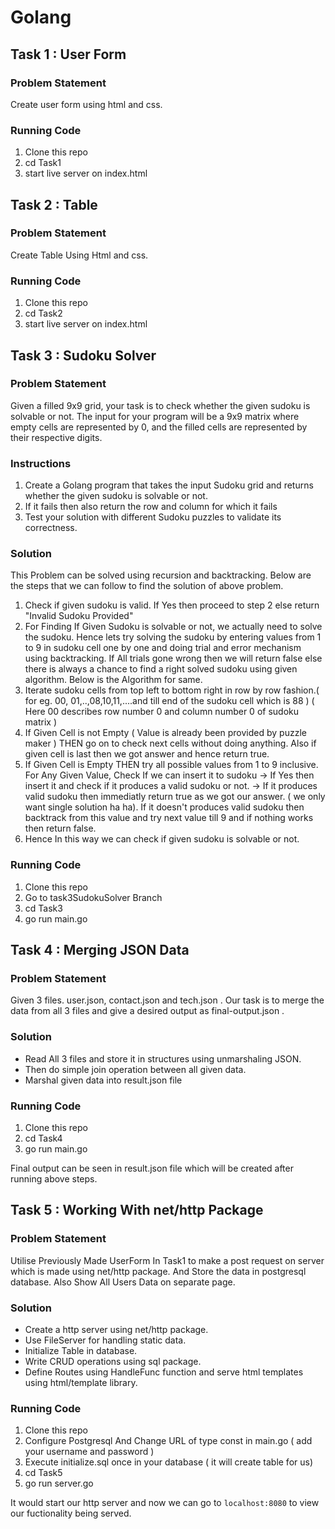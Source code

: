 # Golang

## Task 1 : User Form 

### Problem Statement

Create user form using html and css.

### Running Code
1. Clone this repo
3. cd Task1
4. start live server on index.html

## Task 2 : Table

### Problem Statement

Create Table Using Html and css.

### Running Code
1. Clone this repo
3. cd Task2
4. start live server on index.html

## Task 3 : Sudoku Solver

### Problem Statement

Given a filled 9x9 grid, your task is to check whether the given sudoku is solvable or not. The input for your program will be a 9x9 matrix where empty cells are represented by 0, and the filled cells are represented by their respective digits.

### Instructions 

1. Create a Golang program that takes the input Sudoku grid and returns whether the given sudoku is solvable or not.
2. If it fails then also return the row and column for which it fails
3. Test your solution with different Sudoku puzzles to validate its correctness.

### Solution

This Problem can be solved using recursion and backtracking. Below are the steps that we can follow to find the solution of above problem.

1. Check if given sudoku is valid. If Yes then proceed to step 2 else return "Invalid Sudoku Provided" <br>
2. For Finding If Given Sudoku is solvable or not, we actually need to solve the sudoku. Hence lets try solving the sudoku by entering values from 1 to 9 in sudoku cell one by one and doing trial and error mechanism using backtracking. If All trials gone wrong then we will return false else there is always a chance to find a right solved sudoku using given algorithm. Below is the Algorithm for same.
3. Iterate sudoku cells from top left to bottom right in row by row fashion.( for eg. 00, 01,..,08,10,11,....and till end of the sudoku cell which is 88 ) ( Here 00 describes row number 0 and column number 0 of sudoku matrix )
4. If Given Cell is not Empty ( Value is already been provided by puzzle maker ) THEN go on to check next cells without doing anything. Also if given cell is last then we got answer and hence return true.
5. If Given Cell is Empty THEN try all possible values from 1 to 9 inclusive. For Any Given Value, Check If we can insert it to sudoku -> If Yes then insert it and check if it produces a valid sudoku or not. -> If it produces valid sudoku then immediatly return true as we got our answer. ( we only want single solution ha ha). If it doesn't produces valid sudoku then backtrack from this value and try next value till 9 and if nothing works then return false.
6. Hence In this way we can check if given sudoku is solvable or not.

### Running Code
1. Clone this repo
2. Go to task3SudokuSolver Branch
3. cd Task3
4. go run main.go


## Task 4 : Merging JSON Data

### Problem Statement

Given 3 files. user.json, contact.json and tech.json . Our task is to merge the data from all 3 files and give a desired output as final-output.json .

### Solution

- Read All 3 files and store it in structures using unmarshaling JSON.
- Then do simple join operation between all given data.
- Marshal given data into result.json file

### Running Code
1. Clone this repo
2. cd Task4
3. go run main.go

Final output can be seen in result.json file which will be created after running above steps.

## Task 5 : Working With net/http Package

### Problem Statement

Utilise Previously Made UserForm In Task1 to make a post request on server which is made using net/http package. And Store the data in postgresql database. Also Show All Users Data on separate page.

### Solution

- Create a http server using net/http package.
- Use FileServer for handling static data.
- Initialize Table in database.
- Write CRUD operations using sql package.
- Define Routes using HandleFunc function and serve html templates using html/template library.

### Running Code
1. Clone this repo
2. Configure Postgresql And Change URL of type const in main.go ( add your username and password )
3. Execute initialize.sql once in your database ( it will create table for us)
4. cd Task5
5. go run server.go

It would start our http server and now we can go to `localhost:8080` to view our fuctionality being served. 


